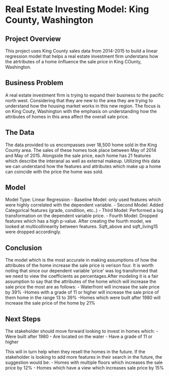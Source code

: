 # Real Estate Investing Model:  King County, Washington


## Project Overview

This project uses King County sales data from 2014-2015 to build a linear regression model that helps a real estate investment firm understans how the atrtributes of a home iinfluence the sale price in King COunty, Washington.

## Business Problem

A real estate investment firm is trying to expand their business to the pacific north west.  Considering that they are new to the area they are trying to understand how the housing market works in this new region.  The focus is on King Couty, Washington with the emphasis on understanding how the attributes of homes in this area affect the overall sale price.

## The Data

The data provided to us encompasses over 18,500 home sold in the King County area.  The sales of these homes took place between May of 2014 and May of 2015.  Alongside the sale price, each home has 21 features which describe the interanal as well as external makeup.  Utilizing this data we can understand how the features and attributes which make up a home can coincide with the price the home was sold.


## Model
Model Type: Linear Regression
    - Baseline Model: only used features which were highly correlated with the dependent variable. 
    - Second Model: Added Categorical features (grade, condition, etc..)
    - Third Model: Performed a log transformation on the dependent variable price.
    - Fourth Model: Dropped features which has a high p-value.  After creating the fourth model, we looked at multicollinearity
    between features.  Sqft_above and sqft_living15 were dropped accordingly.


## Conclusion

The model which is the most accurate in making assumptions of how the attributes of the home increase the sale price is verison four. It is worth noting that since our dependent variable 'price' was log transformed that we need to view the coefficients as percentages.After modeling it is a fair assumption to say that the attributes of the home which will increase the sale price the most are as follows:
    - Waterfront will increase the sale price by 39%
    -Homes with a grade of 11 or higher will increase the sale price of them home in the range 13 to 39%
    -Homes which were built after 1980 will increase the sale price of the home by 21%


## Next Steps

The stakeholder should move forward looking to invest in homes which:
    - Were built after 1980
    - Are located on the water
    - Have a grade of 11 or higher

This will in turn help when they resell the homes in the future. If the stakeholder is looking to add more features in their search in the future, the suggestion would be:
    - Homes with multiple floors which increases the sale price by 12%
    - Homes which have a view which increases sale price by 15%
